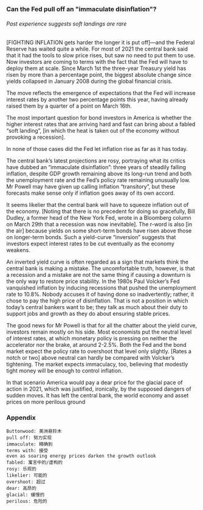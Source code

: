 ### Can the Fed pull off an "immaculate disinflation"?

###### Past experience suggests soft landings are rare

[FIGHTING INFLATION gets harder the longer it is put off]—and the Federal Reserve has waited quite a while. For most of 2021 the central bank said that it had the tools to slow price rises, but saw no need to put them to use. Now investors are coming to terms with the fact that the Fed will have to deploy them at scale. Since March 1st the three-year Treasury yield has risen by more than a percentage point, the biggest absolute change since yields collapsed in January 2008 during the global financial crisis.

The move reflects the emergence of expectations that the Fed will increase interest rates by another two percentage points this year, having already raised them by a quarter of a point on March 16th.

The most important question for bond investors in America is whether the higher interest rates that are arriving hard and fast can bring about a fabled “soft landing”, [in which the heat is taken out of the economy without provoking a recession].

In none of those cases did the Fed let inflation rise as far as it has today.

The central bank’s latest projections are rosy, portraying what its critics have dubbed an “immaculate disinflation”: three years of steadily falling inflation, despite GDP growth remaining above its long-run trend and both the unemployment rate and the Fed’s policy rate remaining unusually low. Mr Powell may have given up calling inflation “transitory”, but these forecasts make sense only if inflation goes away of its own accord.

It seems likelier that the central bank will have to squeeze inflation out of the economy. [Noting that there is no precedent for doing so gracefully, Bill Dudley, a former head of the New York Fed, wrote in a Bloomberg column on March 29th that a recession was now inevitable]. The r-word is also [in the air] because yields on some short-term bonds have risen above those on longer-term bonds. Such a yield-curve “inversion” suggests that investors expect interest rates to be cut eventually as the economy weakens.

An inverted yield curve is often regarded as a sign that markets think the central bank is making a mistake. The uncomfortable truth, however, is that a recession and a mistake are not the same thing if causing a downturn is the only way to restore price stability. In the 1980s Paul Volcker’s Fed vanquished inflation by inducing recessions that pushed the unemployment rate to 10.8%. Nobody accuses it of having done so inadvertently; rather, it chose to pay the high price of disinflation. That is not a position in which today’s central bankers want to be; they talk as much about their duty to support jobs and growth as they do about ensuring stable prices.

The good news for Mr Powell is that for all the chatter about the yield curve, investors remain mostly on his side. Most economists put the neutral level of interest rates, at which monetary policy is pressing on neither the accelerator nor the brake, at around 2-2.5%. Both the Fed and the bond market expect the policy rate to overshoot that level only slightly. [Rates a notch or two] above neutral can hardly be compared with Volcker’s tightening. The market expects immaculacy, too, believing that modestly tight money will be enough to control inflation.

In that scenario America would pay a dear price for the glacial pace of action in 2021, which was justified, ironically, by the supposed dangers of sudden moves. It has left the central bank, the world economy and asset prices on more perilous ground

### Appendix
```
Buttonwood: 美洲悬铃木
pull off: 努力实现
immaculate: 精确到
terms with: 接受
even as soaring energy prices darken the growth outlook
fabled: 寓言中的/虚构的
rosy: 乐观的
likelier: 可能的
overshoot: 超过
dear: 高昂的
glacial: 缓慢的
perilous: 危险的
```